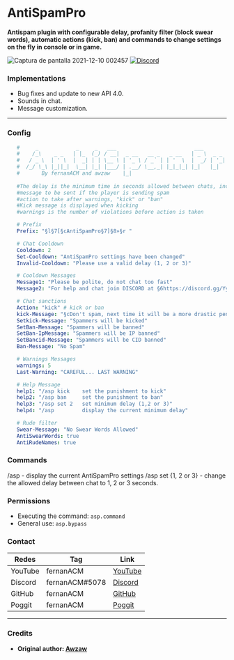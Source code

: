 # AntiSpamPro
**Antispam plugin with configurable delay, profanity filter (block swear words), automatic actions (kick, ban) and commands to change settings on the fly in console or in game.**

![Captura de pantalla 2021-12-10 002457](https://user-images.githubusercontent.com/83558341/145521945-b1255cff-5ef2-4dfc-b1fd-303d10ef314f.png)
<a href="https://discord.gg/YyE9XFckqb"><img src="https://img.shields.io/discord/837701868649709568?label=discord&color=7289DA&logo=discord" alt="Discord" /></a>

### Implementations
* Bug fixes and update to new API 4.0.
* Sounds in chat.
* Message customization.
---

### Config
```yaml
   #     _            _     _   ___                         ___             
   #    /_\    _ _   | |_  (_) / __|  _ __   __ _   _ __   | _ \  _ _   ___ 
   #   / _ \  | ' \  |  _| | | \__ \ | '_ \ / _` | | '  \  |  _/ | '_| / _ \
   #  /_/ \_\ |_||_|  \__| |_| |___/ | .__/ \__,_| |_|_|_| |_|   |_|   \___/
   #       By fernanACM and awzaw    |_|                                    
            
   #The delay is the minimum time in seconds allowed between chats, including warnings.
   #message to be sent if the player is sending spam
   #action to take after warnings, "kick" or "ban"
   #Kick message is displayed when kicking
   #warnings is the number of violations before action is taken

   # Prefix
   Prefix: "§l§7[§cAntiSpamPro§7]§8»§r "

   # Chat Cooldown
   Cooldown: 2
   Set-Cooldown: "AntiSpamPro settings have been changed"
   Invalid-Cooldown: "Please use a valid delay (1, 2 or 3)"

   # Cooldown Messages
   Message1: "Please be polite, do not chat too fast"
   Message2: "For help and chat join DISCORD at §6https://discord.gg/YyE9XFckqb"

   # Chat sanctions
   Action: "kick" # kick or ban
   kick-Message: "§cDon't spam, next time it will be a more drastic penalty"
   Setkick-Message: "Spammers will be kicked"
   SetBan-Message: "Spammers will be banned"
   SetBan-IpMessage: "Spammers will be IP banned"
   SetBancid-Message: "Spammers will be CID banned"
   Ban-Message: "No Spam"

   # Warnings Messages
   warnings: 5
   Last-Warning: "CAREFUL... LAST WARNING"

   # Help Message
   help1: "/asp kick    set the punishment to kick"
   help2: "/asp ban     set the punishment to ban"
   help3: "/asp set 2   set minimum delay (1,2 or 3)"
   help4: "/asp         display the current minimum delay"

   # Rude filter
   Swear-Message: "No Swear Words Allowed"
   AntiSwearWords: true
   AntiRudeNames: true
```

### Commands
/asp - display the current AntiSpamPro settings
/asp set {1, 2 or 3} - change the allowed delay between chat to 1, 2 or 3 seconds.

### Permissions

- Executing the command: ```asp.command```
- General use: ```asp.bypass```

### Contact 

| Redes | Tag | Link |
|-------|-------------|------|
| YouTube | fernanACM | [YouTube](https://www.youtube.com/channel/UC-M5iTrCItYQBg5GMuX5ySw) | 
| Discord | fernanACM#5078 | [Discord](https://discord.gg/YyE9XFckqb) |
| GitHub | fernanACM | [GitHub](https://github.com/fernanACM)
| Poggit | fernanACM | [Poggit](https://poggit.pmmp.io/ci/fernanACM)
****

### Credits

* **Original author: [Awzaw](https://github.com/Awzaw)**

